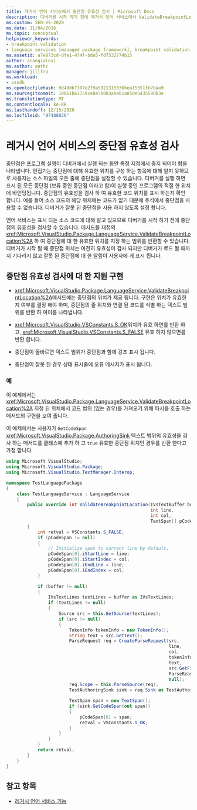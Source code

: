 ```yaml
---
title: 레거시 언어 서비스에서 중단점 유효성 검사 | Microsoft Docs
description: 디버거를 시작 하기 전에 레거시 언어 서비스에서 ValidateBreakpointLocation 메서드를 재정의 하 여 중단점의 유효성을 검사 하는 방법을 알아봅니다.
ms.custom: SEO-VS-2020
ms.date: 11/04/2016
ms.topic: conceptual
helpviewer_keywords:
- breakpoint validation
- language services [managed package framework], breakpoint validation
ms.assetid: a7e873cd-dfe1-474f-bda5-fd7532774b15
author: acangialosi
ms.author: anthc
manager: jillfra
ms.workload:
- vssdk
ms.openlocfilehash: 9d48db7397e2f9a5921315036bea15551fb7baa9
ms.sourcegitcommit: 19061b61759ce8e3b083a0e01a858e5435580b3e
ms.translationtype: MT
ms.contentlocale: ko-KR
ms.lasthandoff: 12/15/2020
ms.locfileid: "97488026"
---
```

# <a name="validating-breakpoints-in-a-legacy-language-service"></a>레거시 언어 서비스의 중단점 유효성 검사
중단점은 프로그램 실행이 디버거에서 실행 되는 동안 특정 지점에서 중지 되어야 함을 나타냅니다. 편집기는 중단점에 대해 유효한 위치를 구성 하는 항목에 대해 알지 못하므로 사용자는 소스 파일의 모든 줄에 중단점을 설정할 수 있습니다. 디버거를 실행 하면 표시 된 모든 중단점 (보류 중인 중단점 이라고 함)이 실행 중인 프로그램의 적절 한 위치에 바인딩됩니다. 중단점의 유효성을 검사 하 여 유효한 코드 위치를 표시 하는지 확인 합니다. 예를 들어 소스 코드의 해당 위치에는 코드가 없기 때문에 주석에서 중단점을 사용할 수 없습니다. 디버거가 잘못 된 중단점을 사용 하지 않도록 설정 합니다.

 언어 서비스는 표시 되는 소스 코드에 대해 알고 있으므로 디버거를 시작 하기 전에 중단점의 유효성을 검사할 수 있습니다. 메서드를 재정의 <xref:Microsoft.VisualStudio.Package.LanguageService.ValidateBreakpointLocation%2A> 하 여 중단점에 대 한 유효한 위치를 지정 하는 범위를 반환할 수 있습니다. 디버거가 시작 될 때 중단점 위치는 여전히 유효성이 검사 되지만 디버거가 로드 될 때까지 기다리지 않고 잘못 된 중단점에 대 한 알림이 사용자에 게 표시 됩니다.

## <a name="implementing-support-for-validating-breakpoints"></a>중단점 유효성 검사에 대 한 지원 구현

- <xref:Microsoft.VisualStudio.Package.LanguageService.ValidateBreakpointLocation%2A>메서드에는 중단점의 위치가 제공 됩니다. 구현은 위치가 유효한 지 여부를 결정 해야 하며, 중단점의 줄 위치와 연결 된 코드를 식별 하는 텍스트 범위를 반환 하 여이를 나타냅니다.

- <xref:Microsoft.VisualStudio.VSConstants.S_OK>위치가 유효 하면를 반환 하 고, <xref:Microsoft.VisualStudio.VSConstants.S_FALSE> 유효 하지 않으면를 반환 합니다.

- 중단점이 올바르면 텍스트 범위가 중단점과 함께 강조 표시 됩니다.

- 중단점이 잘못 된 경우 상태 표시줄에 오류 메시지가 표시 됩니다.

### <a name="example"></a>예
 이 예제에서는 <xref:Microsoft.VisualStudio.Package.LanguageService.ValidateBreakpointLocation%2A> 지정 된 위치에서 코드 범위 (있는 경우)를 가져오기 위해 파서를 호출 하는 메서드의 구현을 보여 줍니다.

 이 예제에서는 사용자가 `GetCodeSpan` <xref:Microsoft.VisualStudio.Package.AuthoringSink> 텍스트 범위의 유효성을 검사 하는 메서드를 클래스에 추가 하 고 `true` 유효한 중단점 위치인 경우를 반환 한다고 가정 합니다.

```csharp
using Microsoft VisualStudio;
using Microsoft.VisualStudio.Package;
using Microsoft.VisualStudio.TextManager.Interop;

namespace TestLanguagePackage
{
    class TestLanguageService : LanguageService
    {
        public override int ValidateBreakpointLocation(IVsTextBuffer buffer,
                                                       int line,
                                                       int col,
                                                       TextSpan[] pCodeSpan)
        {
            int retval = VSConstants.S_FALSE;
            if (pCodeSpan != null)
            {
                // Initialize span to current line by default.
                pCodeSpan[0].iStartLine = line;
                pCodeSpan[0].iStartIndex = col;
                pCodeSpan[0].iEndLine = line;
                pCodeSpan[0].iEndIndex = col;
            }

            if (buffer != null)
            {
                IVsTextLines textLines = buffer as IVsTextLines;
                if (textLines != null)
                {
                    Source src = this.GetSource(textLines);
                    if (src != null)
                    {
                        TokenInfo tokenInfo = new TokenInfo();
                        string text = src.GetText();
                        ParseRequest req = CreateParseRequest(src,
                                                              line,
                                                              col,
                                                              tokenInfo,
                                                              text,
                                                              src.GetFilePath(),
                                                              ParseReason.CodeSpan,
                                                              null);
                        req.Scope = this.ParseSource(req);
                        TestAuthoringSink sink = req.Sink as TestAuthoringSink;

                        TextSpan span = new TextSpan();
                        if (sink.GetCodeSpan(out span))
                        {
                            pCodeSpan[0] = span;
                            retval = VSConstants.S_OK;
                        }
                    }
                }
            }
            return retval;
        }
    }
}
```

## <a name="see-also"></a>참고 항목
- [레거시 언어 서비스 기능](../../extensibility/internals/legacy-language-service-features1.md)
